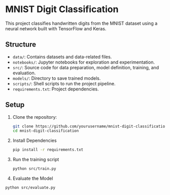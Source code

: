 # MNIST Digit Classification

This project classifies handwritten digits from the MNIST dataset using a neural network built with TensorFlow and Keras.

## Structure

- `data/`: Contains datasets and data-related files.
- `notebooks/`: Jupyter notebooks for exploration and experimentation.
- `src/`: Source code for data preparation, model definition, training, and evaluation.
- `models/`: Directory to save trained models.
- `scripts/`: Shell scripts to run the project pipeline.
- `requirements.txt`: Project dependencies.

## Setup

1. Clone the repository:
   ```sh
   git clone https://github.com/yourusername/mnist-digit-classification.git
   cd mnist-digit-classification
2. Install Dependencies
   ```sh
   pip install -r requirements.txt

3. Run the training script
   ```sh
   python src/train.py

4. Evaluate the Model
```sh
python src/evaluate.py

